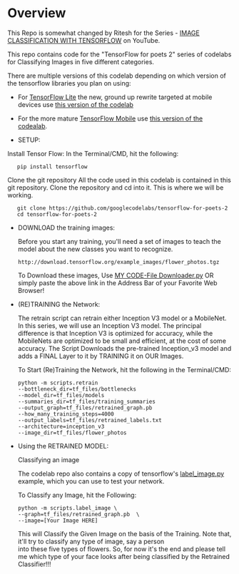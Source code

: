 # Overview
This Repo is somewhat changed by Ritesh for the Series - [IMAGE CLASSIFICATION WITH TENSORFLOW](https://www.youtube.com/playlist?list=PLtl9EQhH8dm3BaqXJBrUvVaITzM0xxD-t) on YouTube.

This repo contains code for the "TensorFlow for poets 2" series of codelabs for Classifying Images in five different categories.

There are multiple versions of this codelab depending on which version 
of the tensorflow libraries you plan on using:

* For [TensorFlow Lite](https://www.tensorflow.org/mobile/tflite/) the new, ground up rewrite targeted at mobile devices
  use [this version of the codelab](https://codelabs.developers.google.com/codelabs/tensorflow-for-poets-2-tflite) 
* For the more mature [TensorFlow Mobile](https://www.tensorflow.org/mobile/mobile_intro) use 
  [this version of the codealab](https://codelabs.developers.google.com/codelabs/tensorflow-for-poets-2).

* SETUP:

 Install Tensor Flow:
    In the Terminal/CMD, hit the following:
    
       pip install tensorflow
      
 Clone the git repository
    All the code used in this codelab is contained in this git repository. Clone the repository and cd into it. This is where we will be
    working.
      
       git clone https://github.com/googlecodelabs/tensorflow-for-poets-2
       cd tensorflow-for-poets-2
      
* DOWNLOAD the training images:

  Before you start any training, you'll need a set of images to teach the model about the new classes you want to recognize. 
  
      http://download.tensorflow.org/example_images/flower_photos.tgz
    
   To Download these images, Use [MY CODE-File Downloader.py](https://github.com/MauryaRitesh/Python/blob/master/file_downloader-progress_bar.py) OR simply paste the above link in the Address Bar of your Favorite Web Browser!
    

* (RE)TRAINING the Network:

  The retrain script can retrain either Inception V3 model or a MobileNet. In this series, we will use an Inception V3 model. The principal
  difference is that Inception V3 is optimized for accuracy, while the MobileNets are optimized to be small and efficient, at the cost 
  of some accuracy.
    The Script Downloads the pre-trained Inception_v3 model and adds a FINAL Layer to it by TRAINING it on OUR Images.
    
   To Start (Re)Training the Network, hit the following in the Terminal/CMD:
   
      python -m scripts.retrain
      --bottleneck_dir=tf_files/bottlenecks
      --model_dir=tf_files/models
      --summaries_dir=tf_files/training_summaries
      --output_graph=tf_files/retrained_graph.pb
      --how_many_training_steps=4000
      --output_labels=tf_files/retrained_labels.txt
      --architecture=inception_v3
      --image_dir=tf_files/flower_photos
    
* Using the RETRAINED MODEL:
  
  Classifying an image

   The codelab repo also contains a copy of tensorflow's [label_image.py](https://github.com/tensorflow/tensorflow/blob/master/tensorflow/examples/label_image/label_image.py) 
   example, which you can use to test your network.
    
   To Classify any Image, hit the Following:
   
      python -m scripts.label_image \
      --graph=tf_files/retrained_graph.pb  \
      --image=[Your Image HERE]
    
   This will Classify the Given Image on the basis of the Training. Note that, it'll try to classify any type of image, say a person     
   into these five types of flowers. So, for now it's the end and please tell me which type of your face looks after being classified by 
   the Retrained Classifier!!!
